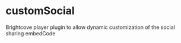 # customSocial
Brightcove player plugin to allow dynamic customization of the social sharing embedCode
